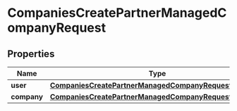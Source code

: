 

# CompaniesCreatePartnerManagedCompanyRequest


## Properties

| Name | Type | Description | Notes |
|------------ | ------------- | ------------- | -------------|
|**user** | [**CompaniesCreatePartnerManagedCompanyRequestUser**](CompaniesCreatePartnerManagedCompanyRequestUser.md) |  |  |
|**company** | [**CompaniesCreatePartnerManagedCompanyRequestCompany**](CompaniesCreatePartnerManagedCompanyRequestCompany.md) |  |  |




